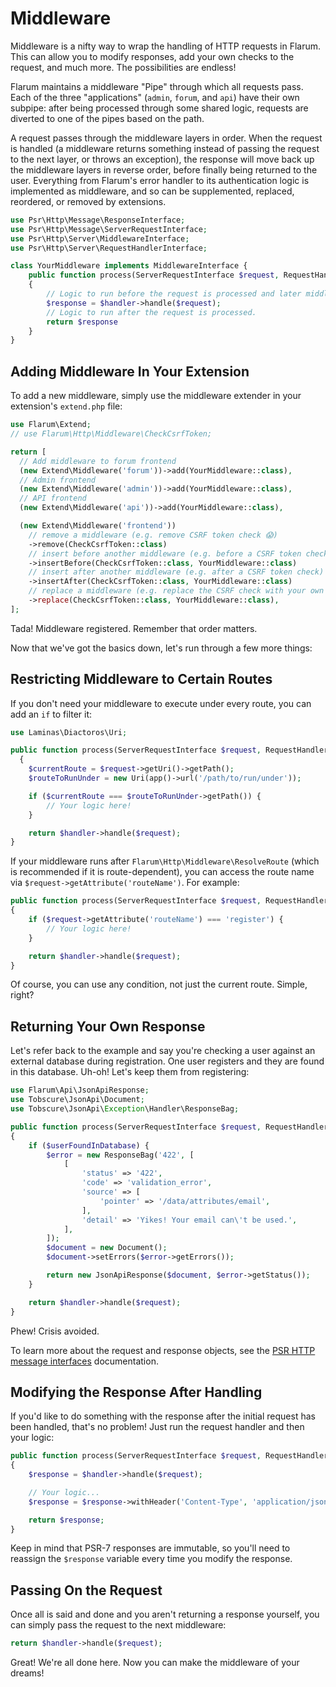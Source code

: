 # Middleware

Middleware is a nifty way to wrap the handling of HTTP requests in Flarum. This can allow you to modify responses, add your own checks to the request, and much more. The possibilities are endless!

Flarum maintains a middleware "Pipe" through which all requests pass. Each of the three "applications" (`admin`, `forum`, and `api`) have their own subpipe: after being processed through some shared logic, requests are diverted to one of the pipes based on the path.

A request passes through the middleware layers in order. When the request is handled (a middleware returns something instead of passing the request to the next layer, or throws an exception), the response will move back up the middleware layers in reverse order, before finally being returned to the user. Everything from Flarum's error handler to its authentication logic is implemented as middleware, and so can be supplemented, replaced, reordered, or removed by extensions.

```php
use Psr\Http\Message\ResponseInterface;
use Psr\Http\Message\ServerRequestInterface;
use Psr\Http\Server\MiddlewareInterface;
use Psr\Http\Server\RequestHandlerInterface;

class YourMiddleware implements MiddlewareInterface {
    public function process(ServerRequestInterface $request, RequestHandlerInterface $handler): ResponseInterface
    {
        // Logic to run before the request is processed and later middleware is called.
        $response = $handler->handle($request);
        // Logic to run after the request is processed.
        return $response
    }
}
```

## Adding Middleware In Your Extension

To add a new middleware, simply use the middleware extender in your extension's `extend.php` file:

```php
use Flarum\Extend;
// use Flarum\Http\Middleware\CheckCsrfToken;

return [
  // Add middleware to forum frontend
  (new Extend\Middleware('forum'))->add(YourMiddleware::class),
  // Admin frontend
  (new Extend\Middleware('admin'))->add(YourMiddleware::class),
  // API frontend
  (new Extend\Middleware('api'))->add(YourMiddleware::class),

  (new Extend\Middleware('frontend'))
    // remove a middleware (e.g. remove CSRF token check 😱)
    ->remove(CheckCsrfToken::class)
    // insert before another middleware (e.g. before a CSRF token check)
    ->insertBefore(CheckCsrfToken::class, YourMiddleware::class)
    // insert after another middleware (e.g. after a CSRF token check)
    ->insertAfter(CheckCsrfToken::class, YourMiddleware::class)
    // replace a middleware (e.g. replace the CSRF check with your own implementation)
    ->replace(CheckCsrfToken::class, YourMiddleware::class),
];
```

Tada! Middleware registered. Remember that order matters.

Now that we've got the basics down, let's run through a few more things:

## Restricting Middleware to Certain Routes

If you don't need your middleware to execute under every route, you can add an `if` to filter it:

```php
use Laminas\Diactoros\Uri;

public function process(ServerRequestInterface $request, RequestHandlerInterface $handler): ResponseInterface
  {
    $currentRoute = $request->getUri()->getPath();
    $routeToRunUnder = new Uri(app()->url('/path/to/run/under'));

    if ($currentRoute === $routeToRunUnder->getPath()) {
        // Your logic here!
    }

    return $handler->handle($request);
}
```

If your middleware runs after `Flarum\Http\Middleware\ResolveRoute` (which is recommended if it is route-dependent), you can access the route name via `$request->getAttribute('routeName')`. For example:

```php
public function process(ServerRequestInterface $request, RequestHandlerInterface $handler): ResponseInterface
{
    if ($request->getAttribute('routeName') === 'register') {
        // Your logic here!
    }

    return $handler->handle($request);
}
```

Of course, you can use any condition, not just the current route. Simple, right?

## Returning Your Own Response

Let's refer back to the example and say you're checking a user against an external database during registration. One user registers and they are found in this database. Uh-oh! Let's keep them from registering:

```php
use Flarum\Api\JsonApiResponse;
use Tobscure\JsonApi\Document;
use Tobscure\JsonApi\Exception\Handler\ResponseBag;

public function process(ServerRequestInterface $request, RequestHandlerInterface $handler): ResponseInterface
{
    if ($userFoundInDatabase) {
        $error = new ResponseBag('422', [
            [
                'status' => '422',
                'code' => 'validation_error',
                'source' => [
                    'pointer' => '/data/attributes/email',
                ],
                'detail' => 'Yikes! Your email can\'t be used.',
            ],
        ]);
        $document = new Document();
        $document->setErrors($error->getErrors());

        return new JsonApiResponse($document, $error->getStatus());
    }

    return $handler->handle($request);
}
```

Phew! Crisis avoided.

To learn more about the request and response objects, see the [PSR HTTP message interfaces](https://www.php-fig.org/psr/psr-7/#1-specification) documentation.

## Modifying the Response After Handling

If you'd like to do something with the response after the initial request has been handled, that's no problem! Just run the request handler and then your logic:

```php
public function process(ServerRequestInterface $request, RequestHandlerInterface $handler): ResponseInterface
{
    $response = $handler->handle($request);

    // Your logic...
    $response = $response->withHeader('Content-Type', 'application/json');

    return $response;
}
```

Keep in mind that PSR-7 responses are immutable, so you'll need to reassign the `$response` variable every time you modify the response.

## Passing On the Request

Once all is said and done and you aren't returning a response yourself, you can simply pass the request to the next middleware:

```php
return $handler->handle($request);
```

Great! We're all done here. Now you can make the middleware of your dreams!
